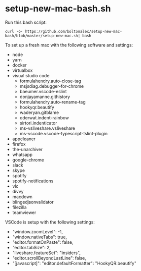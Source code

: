 # setup-new-mac-bash.sh

Run this bash script:

`curl -o- https://github.com/boltonalex/setup-new-mac-bash/blob/master/setup-new-mac.sh| bash`

To set up a fresh mac with the following software and settings:

* node
* yarn
* docker
* virtualbox
* visual studio code
	* formulahendry.auto-close-tag
	* msjsdiag.debugger-for-chrome
	* baeumer.vscode-eslint
	* donjayamanne.githistory
	* formulahendry.auto-rename-tag
	* hookyqr.beautify
	* waderyan.gitblame
	* oderwat.indent-rainbow
	* sirtori.indenticator
	* ms-vsliveshare.vsliveshare
	* ms-vscode.vscode-typescript-tslint-plugin
* appcleaner
* firefox
* the-unarchiver
* whatsapp
* google-chrome
* slack
* skype
* spotify
* spotify-notifications
* vlc
* divvy
* macdown
* blingedjsonvalidator
* filezilla
* teamviewer

VSCode is setup with the following settings:

* "window.zoomLevel": -1,
* "window.nativeTabs": true,
* "editor.formatOnPaste": false,
* "editor.tabSize": 2,
* "liveshare.featureSet": "insiders",
* "editor.scrollBeyondLastLine": false,
* "[javascript]": "editor.defaultFormatter": "HookyQR.beautify"
